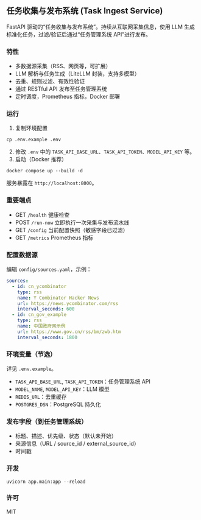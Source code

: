 ## 任务收集与发布系统 (Task Ingest Service)

FastAPI 驱动的“任务收集与发布系统”。持续从互联网采集信息，使用 LLM 生成标准化任务，过滤/验证后通过“任务管理系统 API”进行发布。

### 特性
- 多数据源采集（RSS、网页等，可扩展）
- LLM 解析与任务生成（LiteLLM 封装，支持多模型）
- 去重、规则过滤、有效性验证
- 通过 RESTful API 发布至任务管理系统
- 定时调度，Prometheus 指标，Docker 部署

### 运行
1. 复制环境配置
```
cp .env.example .env
```
2. 修改 `.env` 中的 `TASK_API_BASE_URL`、`TASK_API_TOKEN`、`MODEL_API_KEY` 等。
3. 启动（Docker 推荐）
```
docker compose up --build -d
```
服务暴露在 `http://localhost:8000`。

### 重要端点
- GET `/health` 健康检查
- POST `/run-now` 立即执行一次采集与发布流水线
- GET `/config` 当前配置快照（敏感字段已过滤）
- GET `/metrics` Prometheus 指标

### 配置数据源
编辑 `config/sources.yaml`，示例：
```yaml
sources:
  - id: cn_ycombinator
    type: rss
    name: Y Combinator Hacker News
    url: https://news.ycombinator.com/rss
    interval_seconds: 600
  - id: cn_gov_example
    type: rss
    name: 中国政府网示例
    url: https://www.gov.cn/rss/bm/zwb.htm
    interval_seconds: 1800
```

### 环境变量（节选）
详见 `.env.example`。
- `TASK_API_BASE_URL`, `TASK_API_TOKEN`：任务管理系统 API
- `MODEL_NAME`, `MODEL_API_KEY`：LLM 模型
- `REDIS_URL`：去重缓存
- `POSTGRES_DSN`：PostgreSQL 持久化

### 发布字段（到任务管理系统）
- 标题、描述、优先级、状态（默认未开始）
- 来源信息（URL / source_id / external_source_id）
- 时间戳

### 开发
```
uvicorn app.main:app --reload
```

### 许可
MIT